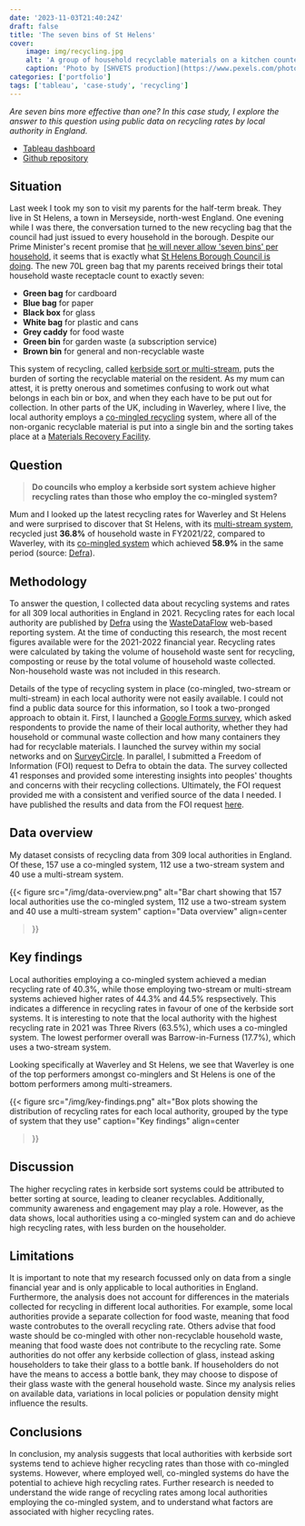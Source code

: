 ```yaml
---
date: '2023-11-03T21:40:24Z'
draft: false
title: 'The seven bins of St Helens'
cover:
    image: img/recycling.jpg
    alt: 'A group of household recyclable materials on a kitchen counter'
    caption: 'Photo by [SHVETS production](https://www.pexels.com/photo/woman-selecting-glass-into-plastic-container-7512859/)'
categories: ['portfolio']
tags: ['tableau', 'case-study', 'recycling']
---
```


*Are seven bins more effective than one? In this case study, I explore the answer to this question using public data on recycling rates by local authority in England.*

- [Tableau dashboard](https://public.tableau.com/views/BinBurdens/BinBurdens?:language=en-GB&:sid=&:redirect=auth&:display_count=n&:origin=viz_share_link)
- [Github repository](https://github.com/clarelgibson/uk-recycling)

## Situation
Last week I took my son to visit my parents for the half-term break. They live in St Helens, a town in Merseyside, north-west England. One evening while I was there, the conversation turned to the new recycling bag that the council had just issued to every household in the borough. Despite our Prime Minister's recent promise that [he will never allow 'seven bins' per household](https://www.mrw.co.uk/news/government-will-never-allow-seven-bins-per-house-says-sunak-20-09-2023/), it seems that is exactly what [St Helens Borough Council is doing](https://www.sthelens.gov.uk/article/9028/Recycling-Service-Change). The new 70L green bag that my parents received brings their total household waste receptacle count to exactly seven:

- **Green bag** for cardboard
- **Blue bag** for paper
- **Black box** for glass
- **White bag** for plastic and cans
- **Grey caddy** for food waste
- **Green bin** for garden waste (a subscription service)
- **Brown bin** for general and non-recyclable waste

This system of recycling, called [kerbside sort or multi-stream](https://en.wikipedia.org/wiki/Kerbside_collection#United_Kingdom), puts the burden of sorting the recyclable material on the resident. As my mum can attest, it is pretty onerous and sometimes confusing to work out what belongs in each bin or box, and when they each have to be put out for collection. In other parts of the UK, including in Waverley, where I live, the local authority employs a [co-mingled recycling](https://en.wikipedia.org/wiki/Single-stream_recycling) system, where all of the non-organic recyclable material is put into a single bin and the sorting takes place at a [Materials Recovery Facility](https://en.wikipedia.org/wiki/Materials_recovery_facility).

## Question
> **Do councils who employ a kerbside sort system achieve higher recycling rates than those who employ the co-mingled system?**

Mum and I looked up the latest recycling rates for Waverley and St Helens and were surprised to discover that St Helens, with its [multi-stream system](https://en.wikipedia.org/wiki/Kerbside_collection#United_Kingdom), recycled just **36.8%** of household waste in FY2021/22, compared to Waverley, with its [co-mingled system](https://en.wikipedia.org/wiki/Single-stream_recycling) which achieved **58.9%** in the same period (source: [Defra](https://www.gov.uk/government/statistical-data-sets/env18-local-authority-collected-waste-annual-results-tables-202122)).

## Methodology
To answer the question, I collected data about recycling systems and rates for all 309 local authorities in England in 2021. Recycling rates for each local authority are published by [Defra](https://www/defra.gov.uk) using the [WasteDataFlow](https://www.wastedataflow.org/home.aspx) web-based reporting system. At the time of conducting this research, the most recent figures available were for the 2021-2022 financial year. Recycling rates were calculated by taking the volume of household waste sent for recycling, composting or reuse by the total volume of household waste collected. Non-household waste was not included in this research.

Details of the type of recycling system in place (co-mingled, two-stream or multi-stream) in each local authority were not easily available. I could not find a public data source for this information, so I took a two-pronged approach to obtain it. First, I launched a [Google Forms survey](https://docs.google.com/forms/d/e/1FAIpQLSeppOvUryPiswe9vXgp2kO-8jdZSwrUkCNC73NzOk0BkzmF7A/viewform?usp=sf_link), which asked respondents to provide the name of their local authority, whether they had household or communal waste collection and how many containers they had for recyclable materials. I launched the survey within my social networks and on [SurveyCircle](https://www.surveycircle.com). In parallel, I submitted a Freedom of Information (FOI) request to Defra to obtain the data. The survey collected 41 responses and provided some interesting insights into peoples' thoughts and concerns with their recycling collections. Ultimately, the FOI request provided me with a consistent and verified source of the data I needed. I have published the results and data from the FOI request [here](https://docs.google.com/spreadsheets/d/1M36p2m3Y59JvwW-a8sD-xXGADIkoe10N/edit?usp=share_link&ouid=110132729826719978887&rtpof=true&sd=true).

## Data overview
My dataset consists of recycling data from 309 local authorities in England. Of these, 157 use a co-mingled system, 112 use a two-stream system and 40 use a multi-stream system.

{{< figure
  src="/img/data-overview.png"
  alt="Bar chart showing that 157 local authorities use the co-mingled system, 112 use a two-stream system and 40 use a multi-stream system"
  caption="Data overview"
  align=center
>}}

## Key findings
Local authorities employing a co-mingled system achieved a median recycling rate of 40.3%, while those employing two-stream or multi-stream systems achieved higher rates of 44.3% and 44.5% respsectively. This indicates a difference in recycling rates in favour of one of the kerbside sort systems. It is interesting to note that the local authority with the highest recycling rate in 2021 was Three Rivers (63.5%), which uses a co-mingled system. The lowest performer overall was Barrow-in-Furness (17.7%), which uses a two-stream system.

Looking specifically at Waverley and St Helens, we see that Waverley is one of the top performers amongst co-minglers and St Helens is one of the bottom performers among multi-streamers.

{{< figure
  src="/img/key-findings.png"
  alt="Box plots showing the distribution of recycling rates for each local authority, grouped by the type of system that they use"
  caption="Key findings"
  align=center
>}}

## Discussion
The higher recycling rates in kerbside sort systems could be attributed to better sorting at source, leading to cleaner recyclables. Additionally, community awareness and engagement may play a role. However, as the data shows, local authorities using a co-mingled system can and do achieve high recycling rates, with less burden on the householder.

## Limitations
It is important to note that my research focussed only on data from a single financial year and is only applicable to local authorities in England. Furthermore, the analysis does not account for differences in the materials collected for recycling in different local authorities. For example, some local authorities provide a separate collection for food waste, meaning that food waste controbutes to the overall recycling rate. Others advise that food waste should be co-mingled with other non-recyclable household waste, meaning that food waste does not contribute to the recycling rate. Some authorities do not offer any kerbside collection of glass, instead asking householders to take their glass to a bottle bank. If householders do not have the means to access a bottle bank, they may choose to dispose of their glass waste with the general household waste. Since my analysis relies on available data, variations in local policies or population density might influence the results.

## Conclusions
In conclusion, my analysis suggests that local authorities with kerbside sort systems tend to achieve higher recycling rates than those with co-mingled systems. However, where employed well, co-mingled systems do have the potential to achieve high recycling rates. Further research is needed to understand the wide range of recycling rates among local authorities employing the co-mingled system, and to understand what factors are associated with higher recycling rates.